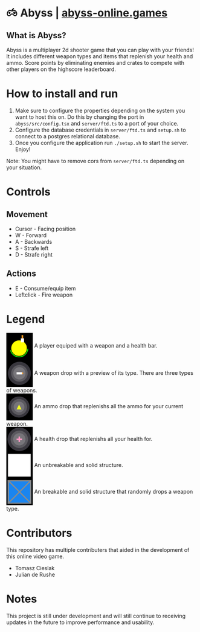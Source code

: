 # <img src="abyss/public/favicon.png"  width="30"/> Abyss | [abyss-online.games](http://abyss-online.games/)
## What is Abyss?
Abyss is a multiplayer 2d shooter game that you can play with your friends! It includes different weapon types and items that replenish your health and ammo. Score points by eliminating enemies and crates to compete with other players on the highscore leaderboard. 

# How to install and run
1) Make sure to configure the properties depending on the system you want to host this on. Do this by changing the port in `abyss/src/config.tsx` and `server/ftd.ts` to a port of your choice.
2) Configure the database credentials in `server/ftd.ts` and `setup.sh` to connect to a postgres relational database.
4) Once you configure the application run `./setup.sh` to start the server. Enjoy!

Note: You might have to remove cors from `server/ftd.ts` depending on your situation.
# Controls
## Movement
- Cursor - Facing position
- W - Forward
- A - Backwards
- S - Strafe left
- D - Strafe right
## Actions
- E - Consume/equip item
- Leftclick - Fire weapon

# Legend
<div>
  <img style="vertical-align:middle" src="images/player.PNG" width="70">
  <span style="">A player equiped with a weapon and a health bar.</span>
</div>
<div>
  <img style="vertical-align:middle" src="images/weapon.PNG" width="70">
  <span style="">A weapon drop with a preview of its type. There are three types of weapons.</span>
</div>
<div>
  <img style="vertical-align:middle" src="images/ammo.PNG" width="70">
  <span style="">An ammo drop that replenishs all the ammo for your current weapon.</span>
</div>
<div>
  <img style="vertical-align:middle" src="images/health.PNG" width="70">
  <span style="">A health drop that replenishs all your health for.</span>
</div>
<div>
  <img style="vertical-align:middle" src="images/wall.PNG" width="70">
  <span style="">An unbreakable and solid structure.</span>
</div>
<div>
  <img style="vertical-align:middle" src="images/crate.PNG" width="70">
  <span style="">An breakable and solid structure that randomly drops a weapon type.</span>
</div>

# Contributors

This repository has multiple contributers that aided in the development of this online video game.
- Tomasz Cieslak
- Julian de Rushe   

# Notes
This project is still under development and will still continue to receiving updates in the future to improve performance and usability.
